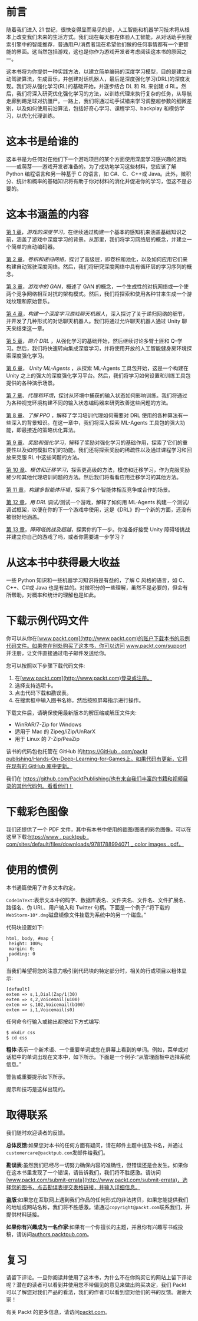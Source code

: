 

# 前言

随着我们进入 21 世纪，很快变得显而易见的是，人工智能和机器学习技术将从根本上改变我们未来的生活方式。我们现在每天都在体验人工智能，从对话助手到搜索引擎中的智能推荐，普通用户/消费者现在希望他们做的任何事情都有一个更智能的界面。这当然包括游戏，这也是你作为游戏开发者考虑阅读这本书的原因之一。

这本书将为你提供一种实践方法，以建立简单编码的深度学习模型，目的是建立自动驾驶算法，生成音乐，并创建对话机器人，最后是深度强化学习(DRL)的深度发现。我们将从强化学习(RL)的基础开始，并逐步结合 DL 和 RL 来创建 d RL。然后，我们将深入研究优化强化学习的方法，以训练代理来执行复杂的任务，从导航走廊到踢足球对抗僵尸。一路上，我们将通过动手试错来学习调整超参数的细微差别，以及如何使用前沿算法，包括好奇心学习、课程学习、backplay 和模仿学习，以优化代理训练。



# 这本书是给谁的

这本书是为任何对在他们下一个游戏项目的某个方面使用深度学习感兴趣的游戏——或萌芽——游戏开发者准备的。为了成功地学习这些材料，您应该了解 Python 编程语言和另一种基于 C 的语言，如 C#、C、C++或 Java。此外，微积分、统计和概率的基础知识将有助于你对材料的消化并促进你的学习，但这不是必要的。



# 这本书涵盖的内容

[第 1 章](108dd4cb-0332-4f3b-963b-fbfb49f2c8f0.xhtml)，*游戏的深度学习*，在继续通过构建一个基本的感知机来涵盖基础知识之前，涵盖了游戏中深度学习的背景。从那里，我们将学习网络层的概念，并建立一个简单的自动编码器。

[第 2 章](391f7c79-537a-4c1d-bb92-e517097cd4d8.xhtml)，*卷积和递归网络*，探讨了高级层，即卷积和池化，以及如何应用它们来构建自动驾驶深度网络。然后，我们将研究深度网络中具有循环层的学习序列的概念。

[第 3 章](cb51d15b-9855-47e2-8e45-f74a115ebfa8.xhtml)，*游戏中的 GAN*，概述了 GAN 的概念，一个生成性的对抗网络或一个使两个竞争网络相互对抗的架构模式。然后，我们将探索和使用各种甘来生成一个游戏纹理和原始音乐。

[第 4 章](a8e699ff-c668-4601-842d-4c6e06c47a61.xhtml)，*构建一个深度学习游戏聊天机器人*，深入探讨了关于递归网络的细节，并开发了几种形式的对话聊天机器人。我们将通过允许聊天机器人通过 Unity 聊天来结束这一章。

[第 5 章](6ca7a117-1a8c-49f9-89c0-ee2f2a1e8baf.xhtml)，*简介 DRL* ，从强化学习的基础开始，然后继续讨论多臂土匪和 Q-学习。然后，我们将快速转向集成深度学习，并将使用开放的人工智能健身房环境探索深度强化学习。

[第 6 章](b422aff5-b743-4696-ba80-e0a222ea5b4d.xhtml)， *Unity ML-Agents* ，从探索 ML-Agents 工具包开始，这是一个构建在 Unity 之上的强大的深度强化学习平台。然后，我们将学习如何设置和训练工具包提供的各种演示场景。

[第 7 章](9b7b6ff8-8daa-42bd-a80f-a7379c37c011.xhtml)、*代理和环境*，探讨从环境中捕获的输入状态如何影响训练。我们将通过为各种视觉环境构建不同的输入状态编码器来研究改善这些问题的方法。

[第 8 章](1393797c-79cd-46c3-8e43-a09a7750fc92.xhtml)、*了解 PPO* ，解释了学习培训代理如何需要对 DRL 使用的各种算法有一些深入的背景知识。在这一章中，我们将深入探索 ML-Agents 工具包的强大功能，即最接近的策略优化算法。

[第 9 章](ae184eca-6c9d-456e-a72b-85274ddcc10c.xhtml)、*奖励和强化学习*，解释了奖励对强化学习的基础作用，探索了它们的重要性以及如何模拟它们的功能。我们还将探索奖励的稀疏性以及通过课程学习和回放来克服 RL 中这些问题的方法。

[第 10 章](1525f2f4-b9e1-4b7f-ac40-33e801c668ed.xhtml)、*模仿和迁移学习*，探索更高级的方法，模仿和迁移学习，作为克服奖励稀少和其他代理培训问题的方法。然后我们将看看应用迁移学习的其他方法。

[第 11 章](15e7adeb-8b67-4b93-81d4-5f129772cd97.xhtml)，*构建多智能体环境*，探索了多个智能体相互竞争或合作的场景。

[第 12 章](323523c2-82f9-48c4-b1b5-35d417f90558.xhtml)，*用 DRL* 调试/测试一个游戏，解释了如何用 ML-Agents 构建一个测试/调试框架，以便在你的下一个游戏中使用，这是《DRL》的一个新的方面，还没有被很好地涵盖。

[第 13 章](144a9c95-e3b8-4e82-9f72-51b1b9a3757f.xhtml)，*障碍塔挑战及超越*，探索你的下一步。你准备好接受 Unity 障碍塔挑战并建立你自己的游戏了吗，或者你需要进一步学习？



# 从这本书中获得最大收益

一些 Python 知识和一些机器学习知识将是有益的，了解 C 风格的语言，如 C、C++、C#或 Java 也是有益的。对微积分的一些理解，虽然不是必要的，但会有所帮助，对概率和统计的理解也是如此。



# 下载示例代码文件

你可以从你在[www.packt.com](http://www.packt.com)的账户下载本书的示例代码文件。如果你在别处购买了这本书，你可以访问 www.packt.com/support 并注册，让文件直接通过电子邮件发送给你。

您可以按照以下步骤下载代码文件:

1.  在[www.packt.com](http://www.packt.com)登录或注册。
2.  选择支持选项卡。
3.  点击代码下载和勘误表。
4.  在搜索框中输入图书名称，然后按照屏幕指示进行操作。

下载文件后，请确保使用最新版本的解压缩或解压文件夹:

*   WinRAR/7-Zip for Windows
*   适用于 Mac 的 Zipeg/iZip/UnRarX
*   用于 Linux 的 7-Zip/PeaZip

该书的代码包也托管在 GitHub 的[https://GitHub . com/packt publishing/Hands-On-Deep-Learning-for-Games](https://github.com/PacktPublishing/Hands-On-Deep-Learning-for-Games)[上。如果代码有更新，它将在现有的 GitHub 库中更新。](https://github.com/PacktPublishing/Hands-On-Deep-Learning-for-Games)

我们在 https://github.com/PacktPublishing/也有来自我们丰富的书籍和视频目录的其他代码包。看看他们！



# 下载彩色图像

我们还提供了一个 PDF 文件，其中有本书中使用的截图/图表的彩色图像。可以在这里下载:[https://www . packtpub . com/sites/default/files/downloads/9781788994071 _ color images . pdf](https://www.packtpub.com/sites/default/files/downloads/9781788994071_ColorImages.pdf)[。](https://www.packtpub.com/sites/default/files/downloads/9781788994071_ColorImages.pdf)



# 使用的惯例

本书通篇使用了许多文本约定。

`CodeInText`:表示文本中的码字、数据库表名、文件夹名、文件名、文件扩展名、路径名、伪 URL、用户输入和 Twitter 句柄。下面是一个例子:“将下载的`WebStorm-10*.dmg`磁盘镜像文件挂载为系统中的另一个磁盘。”

代码块设置如下:

```
html, body, #map {
 height: 100%; 
 margin: 0;
 padding: 0
}
```

当我们希望将您的注意力吸引到代码块的特定部分时，相关的行或项目以粗体显示:

```
[default]
exten => s,1,Dial(Zap/1|30)
exten => s,2,Voicemail(u100)
exten => s,102,Voicemail(b100)
exten => i,1,Voicemail(s0)
```

任何命令行输入或输出都按如下方式编写:

```
$ mkdir css
$ cd css
```

**粗体**:表示一个新术语、一个重要单词或您在屏幕上看到的单词。例如，菜单或对话框中的单词出现在文本中，如下所示。下面是一个例子:“从管理面板中选择系统信息。”

警告或重要提示如下所示。

提示和技巧是这样出现的。



# 取得联系

我们随时欢迎读者的反馈。

**总体反馈**:如果您对本书的任何方面有疑问，请在邮件主题中提及书名，并通过`customercare@packtpub.com`发邮件给我们。

**勘误表**:虽然我们已经尽一切努力确保内容的准确性，但错误还是会发生。如果你在这本书里发现了一个错误，请告诉我们，我们将不胜感激。请访问[www.packt.com/submit-errata](http://www.packt.com/submit-errata)，选择您的图书，点击勘误表提交表格链接，并输入详细信息。

**盗版**:如果您在互联网上遇到我们作品的任何形式的非法拷贝，如果您能提供我们的地址或网站名称，我们将不胜感激。请通过`copyright@packt.com`联系我们，并提供材料链接。

**如果你有兴趣成为一名作家**:如果有一个你擅长的主题，并且你有兴趣写书或投稿，请访问[authors.packtpub.com](http://authors.packtpub.com/)。



# 复习

请留下评论。一旦你阅读并使用了这本书，为什么不在你购买它的网站上留下评论呢？潜在的读者可以看到并使用您不带偏见的意见来做出购买决定，我们 Packt 可以了解您对我们产品的看法，我们的作者可以看到您对他们的书的反馈。谢谢大家！

有关 Packt 的更多信息，请访问[packt.com](http://www.packt.com/)。